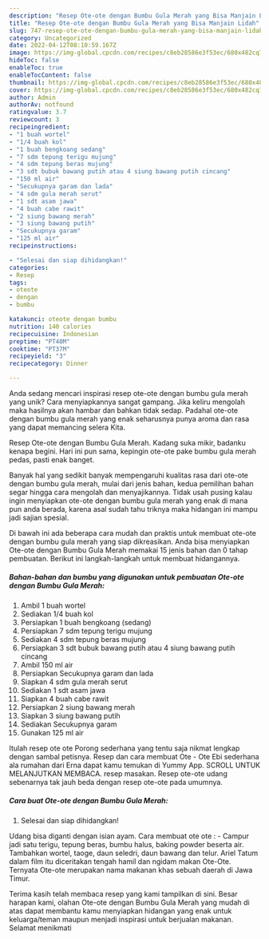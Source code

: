 ```yaml
---
description: "Resep Ote-ote dengan Bumbu Gula Merah yang Bisa Manjain Lidah"
title: "Resep Ote-ote dengan Bumbu Gula Merah yang Bisa Manjain Lidah"
slug: 747-resep-ote-ote-dengan-bumbu-gula-merah-yang-bisa-manjain-lidah
category: Uncategorized
date: 2022-04-12T08:10:59.167Z
image: https://img-global.cpcdn.com/recipes/c8eb28586e3f53ec/680x482cq70/ote-ote-dengan-bumbu-gula-merah-foto-resep-utama.jpg
hideToc: false
enableToc: true
enableTocContent: false
thumbnail: https://img-global.cpcdn.com/recipes/c8eb28586e3f53ec/680x482cq70/ote-ote-dengan-bumbu-gula-merah-foto-resep-utama.jpg
cover: https://img-global.cpcdn.com/recipes/c8eb28586e3f53ec/680x482cq70/ote-ote-dengan-bumbu-gula-merah-foto-resep-utama.jpg
author: Admin
authorAv: notfound
ratingvalue: 3.7
reviewcount: 3
recipeingredient:
- "1 buah wortel"
- "1/4 buah kol"
- "1 buah bengkoang sedang"
- "7 sdm tepung terigu mujung"
- "4 sdm tepung beras mujung"
- "3 sdt bubuk bawang putih atau 4 siung bawang putih cincang"
- "150 ml air"
- "Secukupnya garam dan lada"
- "4 sdm gula merah serut"
- "1 sdt asam jawa"
- "4 buah cabe rawit"
- "2 siung bawang merah"
- "3 siung bawang putih"
- "Secukupnya garam"
- "125 ml air"
recipeinstructions:

- "Selesai dan siap dihidangkan!"
categories:
- Resep
tags:
- oteote
- dengan
- bumbu

katakunci: oteote dengan bumbu 
nutrition: 140 calories
recipecuisine: Indonesian
preptime: "PT40M"
cooktime: "PT37M"
recipeyield: "3"
recipecategory: Dinner

---
```





Anda sedang mencari inspirasi resep ote-ote dengan bumbu gula merah yang unik? Cara menyiapkannya sangat gampang. Jika keliru mengolah maka hasilnya akan hambar dan bahkan tidak sedap. Padahal ote-ote dengan bumbu gula merah yang enak seharusnya punya aroma dan rasa yang dapat memancing selera Kita.





Resep Ote-ote dengan Bumbu Gula Merah. Kadang suka mikir, badanku kenapa begini. Hari ini pun sama, kepingin ote-ote pake bumbu gula merah pedas, pasti enak banget.

Banyak hal yang sedikit banyak mempengaruhi kualitas rasa dari ote-ote dengan bumbu gula merah, mulai dari jenis bahan, kedua pemilihan bahan segar hingga cara mengolah dan menyajikannya. Tidak usah pusing kalau ingin menyiapkan ote-ote dengan bumbu gula merah yang enak di mana pun anda berada, karena asal sudah tahu triknya maka hidangan ini mampu jadi sajian spesial.






Di bawah ini ada beberapa cara mudah dan praktis untuk membuat ote-ote dengan bumbu gula merah yang siap dikreasikan. Anda bisa menyiapkan Ote-ote dengan Bumbu Gula Merah memakai 15 jenis bahan dan 0 tahap pembuatan. Berikut ini langkah-langkah untuk membuat hidangannya.

<!--inarticleads1-->

##### Bahan-bahan dan bumbu yang digunakan untuk pembuatan Ote-ote dengan Bumbu Gula Merah:

1. Ambil 1 buah wortel
1. Sediakan 1/4 buah kol
1. Persiapkan 1 buah bengkoang (sedang)
1. Persiapkan 7 sdm tepung terigu mujung
1. Sediakan 4 sdm tepung beras mujung
1. Persiapkan 3 sdt bubuk bawang putih atau 4 siung bawang putih cincang
1. Ambil 150 ml air
1. Persiapkan Secukupnya garam dan lada
1. Siapkan 4 sdm gula merah serut
1. Sediakan 1 sdt asam jawa
1. Siapkan 4 buah cabe rawit
1. Persiapkan 2 siung bawang merah
1. Siapkan 3 siung bawang putih
1. Sediakan Secukupnya garam
1. Gunakan 125 ml air


Itulah resep ote ote Porong sederhana yang tentu saja nikmat lengkap dengan sambal petisnya. Resep dan cara membuat Ote - Ote Ebi sederhana ala rumahan dari Erna dapat kamu temukan di Yummy App. SCROLL UNTUK MELANJUTKAN MEMBACA. resep masakan. Resep ote-ote udang sebenarnya tak jauh beda dengan resep ote-ote pada umumnya. 

<!--inarticleads2-->

##### Cara buat Ote-ote dengan Bumbu Gula Merah:


1. Selesai dan siap dihidangkan!

Udang bisa diganti dengan isian ayam. Cara membuat ote ote : - Campur jadi satu terigu, tepung beras, bumbu halus, baking powder beserta air. Tambahkan wortel, taoge, daun seledri, daun bawang dan telur. Ariel Tatum dalam film itu diceritakan tengah hamil dan ngidam makan Ote-Ote. Ternyata Ote-ote merupakan nama makanan khas sebuah daerah di Jawa Timur. 

Terima kasih telah membaca resep yang kami tampilkan di sini. Besar harapan kami, olahan Ote-ote dengan Bumbu Gula Merah yang mudah di atas dapat membantu kamu menyiapkan hidangan yang enak untuk keluarga/teman maupun menjadi inspirasi untuk berjualan makanan. Selamat menikmati

